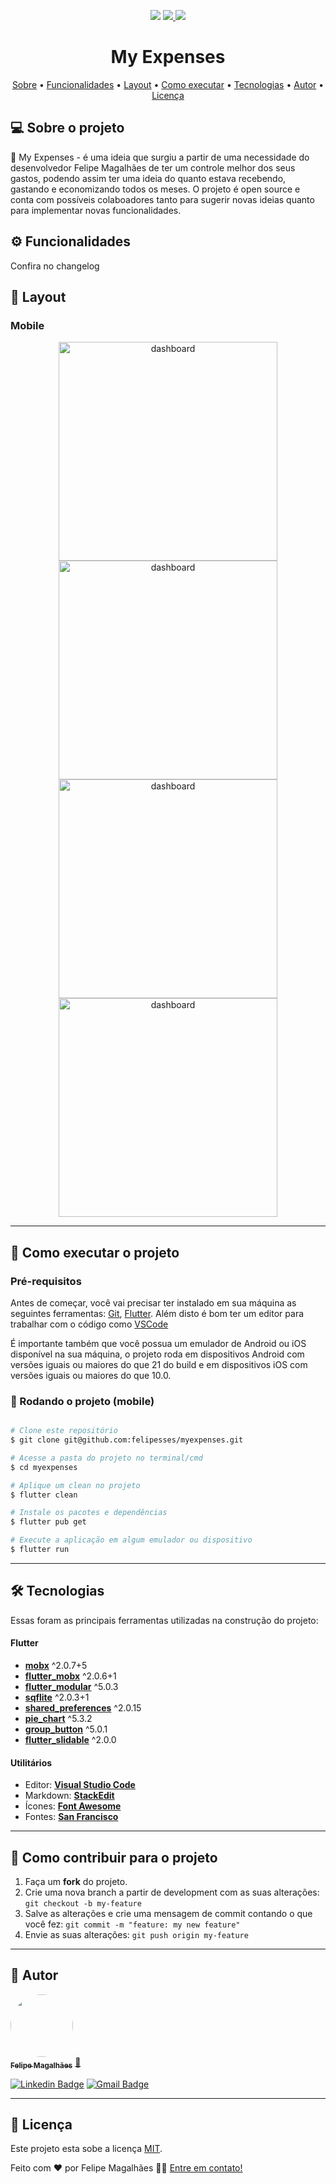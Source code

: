 


<p align="center">
  <img src="https://img.shields.io/github/license/felipesses/myexpenses?logo=MIT?color=%2304D361"> <a href="https://img.shields.io/github/last-commit/felipesses/myexpenses?label=%C3%BAltimo%20commit">
    <img src="https://img.shields.io/github/last-commit/felipesses/myexpenses?label=%C3%BAltimo%20commit">
  </a>
  <img src="https://img.shields.io/badge/pull%20requests-welcome-green">
  </a>

</p>
<h1 align="center">
    My Expenses
</h1>



<p align="center">
 <a href="#-sobre-o-projeto">Sobre</a> •
 <a href="#-funcionalidades">Funcionalidades</a> •
 <a href="#-layout">Layout</a> • 
 <a href="#-como-executar-o-projeto">Como executar</a> • 
 <a href="#-tecnologias">Tecnologias</a> • 
 <a href="#-autor">Autor</a> • 
 <a href="#user-content--licença">Licença</a>
</p>


## 💻 Sobre o projeto

🧾 My Expenses - é uma ideia que surgiu a partir de uma necessidade do desenvolvedor Felipe Magalhães de ter um controle melhor dos seus gastos, podendo assim ter uma ideia do quanto estava recebendo, gastando e economizando todos os meses. O projeto é open source e conta com possíveis colaboadores tanto para sugerir novas ideias quanto para implementar novas funcionalidades.



## ⚙️ Funcionalidades

Confira no changelog


## 🎨 Layout


### Mobile

<p align="center">
  <img alt="dashboard" title="#dashboard" src="./docs/images/dashboard.png" width="350px">

  <img alt="dashboard" title="#dashboard" src="./docs/images/income.png" width="350px">
  
  <img alt="dashboard" title="#dashboard" src="./docs/images/expenses.png" width="350px">

  <img alt="dashboard" title="#dashboard" src="./docs/images/savings.png" width="350px">
</p>



---

## 🚀 Como executar o projeto

### Pré-requisitos

Antes de começar, você vai precisar ter instalado em sua máquina as seguintes ferramentas:
[Git](https://git-scm.com), [Flutter](https://docs.flutter.dev/get-started/install). Além disto é bom ter um editor para trabalhar com o código como [VSCode](https://code.visualstudio.com/)

É importante também que você possua um emulador de Android ou iOS disponível na sua máquina, o projeto roda em dispositivos Android com versões iguais ou maiores do que 21 do build e em dispositivos iOS com versões iguais ou maiores do que 10.0.


### 📲 Rodando o projeto (mobile)

```bash

# Clone este repositório
$ git clone git@github.com:felipesses/myexpenses.git

# Acesse a pasta do projeto no terminal/cmd
$ cd myexpenses

# Aplique um clean no projeto
$ flutter clean

# Instale os pacotes e dependências
$ flutter pub get

# Execute a aplicação em algum emulador ou dispositivo
$ flutter run

```

---

## 🛠 Tecnologias

Essas foram as principais ferramentas utilizadas na construção do projeto:

#### **Flutter** 

-   **[mobx](https://pub.dev/packages/mobx)** ^2.0.7+5
-   **[flutter_mobx](https://pub.dev/packages/flutter_mobx)** ^2.0.6+1
-   **[flutter_modular](https://pub.dev/packages/flutter_modular)** ^5.0.3
-   **[sqflite](https://pub.dev/packages/sqflite)** ^2.0.3+1
-   **[shared_preferences](https://pub.dev/packages/shared_preferences)** ^2.0.15
-   **[pie_chart](https://pub.dev/packages/pie_chart)** ^5.3.2
-   **[group_button](https://pub.dev/packages/group_button)** ^5.0.1
-   **[flutter_slidable](https://pub.dev/packages/flutter_slidable)** ^2.0.0


#### [](https://github.com/tgmarinho/Ecoleta#utilit%C3%A1rios)**Utilitários**

-   Editor:  **[Visual Studio Code](https://code.visualstudio.com/)** 
-   Markdown:  **[StackEdit](https://stackedit.io/)**
-   Ícones:   **[Font Awesome](https://fontawesome.com/)**
-   Fontes:  **[San Francisco](https://www.dafontfree.io/san-francisco-font-free/)**


---


## 💪 Como contribuir para o projeto

1. Faça um **fork** do projeto.
2. Crie uma nova branch a partir de development com as suas alterações: `git checkout -b my-feature`
3. Salve as alterações e crie uma mensagem de commit contando o que você fez: `git commit -m "feature: my new feature"`
4. Envie as suas alterações: `git push origin my-feature`

---

## 🦸 Autor

<a href="https://media-exp1.licdn.com/dms/image/C4E03AQEbuFeqUG9NvA/profile-displayphoto-shrink_800_800/0/1651065770250?e=1667433600&v=beta&t=YHEXEN2oROeU5eVj3xdpZsbaK4CDBMlbwBKMF-5QvW4">
 <img style="border-radius: 50%;" src="https://media-exp1.licdn.com/dms/image/C4E03AQEbuFeqUG9NvA/profile-displayphoto-shrink_800_800/0/1651065770250?e=1667433600&v=beta&t=YHEXEN2oROeU5eVj3xdpZsbaK4CDBMlbwBKMF-5QvW4" width="100px;" alt=""/>
 <br />
 <sub><b>Felipe Magalhães</b></sub></a> <a href="https://www.linkedin.com/in/felipemagalhaes13/" title="Felipe Magalhaes">🚀</a>
 <br />

[![Linkedin Badge](https://img.shields.io/badge/-Felipe-blue?style=flat-square&logo=Linkedin&logoColor=white&link=https://www.linkedin.com/in/felipemagalhaes13/)](https://www.linkedin.com/in/felipemagalhaes13/) 
[![Gmail Badge](https://img.shields.io/badge/-felipeme73@gmail.com-c14438?style=flat-square&logo=Gmail&logoColor=white&link=mailto:felipeme73@gmail.com)](mailto:felipeme73@gmail.com)

---

## 📝 Licença

Este projeto esta sobe a licença [MIT](./LICENSE.md).

Feito com ❤️ por Felipe Magalhães 👋🏽 [Entre em contato!](https://www.linkedin.com/in/felipemagalhaes13/)

